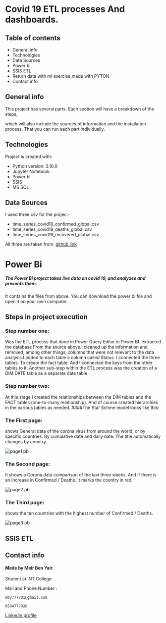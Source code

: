 
# Covid 19 ETL processes And dashboards. 


## Table of contents
* General info
* Technologies
* Data Sources
* Power bi
* SSIS ETL
* Return data with ml exercise,made with PYTON
* Contact info


## General info
This project has several parts. Each section will have a breakdown of the steps, 


which will also include the sources of information and the installation process, That you can run each part individually.
	
## Technologies
Project is created with:
* Python version: 3.10.0
* Jupyter Notebook.
* Power bi
* SSIS
* MS SQL	

## Data Sources
I used three csv for the projec:-

* time_series_covid19_confirmed_global.csv
* time_series_covid19_deaths_global.csv
* time_series_covid19_recovered_global.csv

All three are taken from:
[github link](https://github.com/CSSEGISandData/COVID-19/tree/master/csse_covid_19_data/csse_covid_19_time_series)


# Power Bi
##### The Power Bi project takes live data on covid 19, and analyzes and presents them.
It contains the files from above.
You can download the power bi file and open it on your own computer.

## Steps in project execution
### Step number one: 
Was the ETL process that done in Power Query Editor in Power BI. extracted the database From the source above.I cleaned up the information and removed, among other things, columns that were not relevant to the data analysis.I added to each table a column called Status.
I connected the three tables. To create the fact table. And I connected the keys from the other tables to it.
Another sub-step within the ETL process was the creation of a DIM DATE table as a separate date table.
### Step number two:
At this stage i created the relationships between the DIM tables and the FACT tables (one-to-many relationship). And of course created hierarchies in the various tables as needed. 
####The Star Schme model looks like this:


### The First page: 
shows General data of the corona virus from around the world, or by specific countries. By cumulative date and daily date.
The title automatically changes by country.

![page1 pb](https://user-images.githubusercontent.com/93455805/141142413-f5f7cf96-04cf-481c-b9bf-fa4abbbeb5a3.JPG)


### The Second page:
It shows a Corona data comparison of the last three weeks. And if there is an increase in Confirmed / Deaths. It marks the country in red.

![page2 pb](https://user-images.githubusercontent.com/93455805/141199988-06fa1ebf-f5b9-42e2-928f-20bc24984812.JPG)


### The Third page:
shows the ten countries with the highest number of Confirmed / Deaths.

![page3 pb](https://user-images.githubusercontent.com/93455805/141200001-5e2ffe7c-fe2a-4363-8c0f-5fc7c8f7f123.JPG)



## SSIS ETL

## Contact info

#### Made by Meir Ben Yair.

Student at INT College


Mail and Phone Number : 
```
mby777701@gmail.com
```
```
0584777028
```
[Linkedin profile](https://www.linkedin.com/in/meir-ben-yair-63a218225/)



